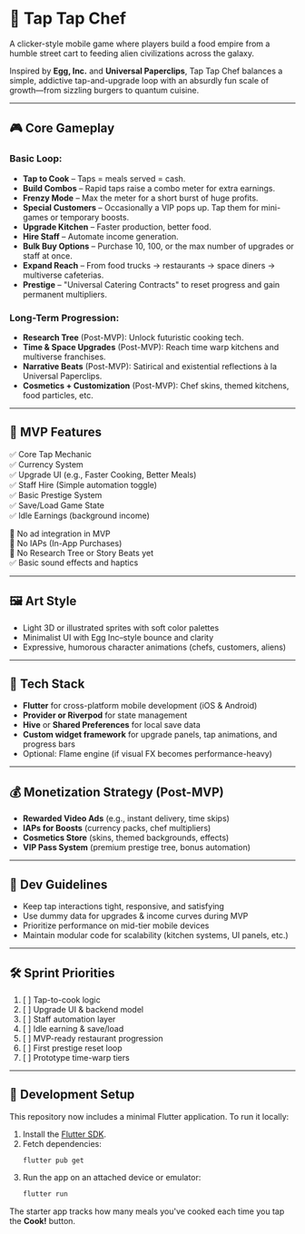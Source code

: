 # 🍳 Tap Tap Chef

A clicker-style mobile game where players build a food empire from a humble street cart to feeding alien civilizations across the galaxy.

Inspired by **Egg, Inc.** and **Universal Paperclips**, Tap Tap Chef balances a simple, addictive tap-and-upgrade loop with an absurdly fun scale of growth—from sizzling burgers to quantum cuisine.

---

## 🎮 Core Gameplay

### Basic Loop:
- **Tap to Cook** – Taps = meals served = cash.
- **Build Combos** – Rapid taps raise a combo meter for extra earnings.
- **Frenzy Mode** – Max the meter for a short burst of huge profits.
- **Special Customers** – Occasionally a VIP pops up. Tap them for mini-games or temporary boosts.
- **Upgrade Kitchen** – Faster production, better food.
- **Hire Staff** – Automate income generation.
- **Bulk Buy Options** – Purchase 10, 100, or the max number of upgrades or staff at once.
- **Expand Reach** – From food trucks → restaurants → space diners → multiverse cafeterias.
- **Prestige** – "Universal Catering Contracts" to reset progress and gain permanent multipliers.

### Long-Term Progression:
- **Research Tree** (Post-MVP): Unlock futuristic cooking tech.
- **Time & Space Upgrades** (Post-MVP): Reach time warp kitchens and multiverse franchises.
- **Narrative Beats** (Post-MVP): Satirical and existential reflections à la Universal Paperclips.
- **Cosmetics + Customization** (Post-MVP): Chef skins, themed kitchens, food particles, etc.

---

## 🧪 MVP Features

✅ Core Tap Mechanic  
✅ Currency System  
✅ Upgrade UI (e.g., Faster Cooking, Better Meals)  
✅ Staff Hire (Simple automation toggle)  
✅ Basic Prestige System  
✅ Save/Load Game State  
✅ Idle Earnings (background income)

🚫 No ad integration in MVP  
🚫 No IAPs (In-App Purchases)  
🚫 No Research Tree or Story Beats yet  
✅ Basic sound effects and haptics

---

## 🖼 Art Style

- Light 3D or illustrated sprites with soft color palettes
- Minimalist UI with Egg Inc–style bounce and clarity
- Expressive, humorous character animations (chefs, customers, aliens)

---

## 📱 Tech Stack

- **Flutter** for cross-platform mobile development (iOS & Android)
- **Provider or Riverpod** for state management
- **Hive** or **Shared Preferences** for local save data
- **Custom widget framework** for upgrade panels, tap animations, and progress bars
- Optional: Flame engine (if visual FX becomes performance-heavy)

---

## 💰 Monetization Strategy (Post-MVP)

- **Rewarded Video Ads** (e.g., instant delivery, time skips)
- **IAPs for Boosts** (currency packs, chef multipliers)
- **Cosmetics Store** (skins, themed backgrounds, effects)
- **VIP Pass System** (premium prestige tree, bonus automation)

---

## 🔧 Dev Guidelines

- Keep tap interactions tight, responsive, and satisfying
- Use dummy data for upgrades & income curves during MVP
- Prioritize performance on mid-tier mobile devices
- Maintain modular code for scalability (kitchen systems, UI panels, etc.)

---

## 🛠 Sprint Priorities

1. [ ] Tap-to-cook logic  
2. [ ] Upgrade UI & backend model  
3. [ ] Staff automation layer  
4. [ ] Idle earning & save/load  
5. [ ] MVP-ready restaurant progression
6. [ ] First prestige reset loop
7. [ ] Prototype time-warp tiers

---

## 🚀 Development Setup

This repository now includes a minimal Flutter application. To run it locally:

1. Install the [Flutter SDK](https://docs.flutter.dev/get-started/install).
2. Fetch dependencies:
   ```bash
   flutter pub get
   ```
3. Run the app on an attached device or emulator:
   ```bash
   flutter run
   ```

The starter app tracks how many meals you've cooked each time you tap the **Cook!** button.
